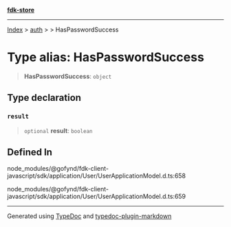 [**fdk-store**](../../../README.md)
***

[Index](../../../API.md) > [auth](../../README.md) > [<internal>](../README.md) > HasPasswordSuccess

# Type alias: HasPasswordSuccess

> **HasPasswordSuccess**: `object`

## Type declaration

### `result`

> `optional` **result**: `boolean`

## Defined In

node\_modules/@gofynd/fdk-client-javascript/sdk/application/User/UserApplicationModel.d.ts:658

node\_modules/@gofynd/fdk-client-javascript/sdk/application/User/UserApplicationModel.d.ts:659

***
Generated using [TypeDoc](https://typedoc.org/) and [typedoc-plugin-markdown](https://www.npmjs.com/package/typedoc-plugin-markdown)
